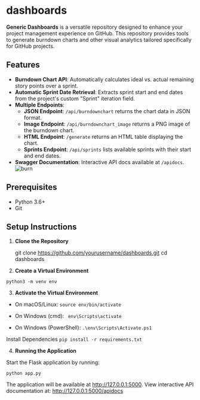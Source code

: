 # dashboards

**Generic Dashboards** is a versatile repository designed to enhance your project management experience on GitHub. This repository provides tools to generate burndown charts and other visual analytics tailored specifically for GitHub projects.

## Features

- **Burndown Chart API**: Automatically calculates ideal vs. actual remaining story points over a sprint.
- **Automatic Sprint Date Retrieval**: Extracts sprint start and end dates from the project's custom "Sprint" iteration field.
- **Multiple Endpoints**:
  - **JSON Endpoint**: `/api/burndownchart` returns the chart data in JSON format.
  - **Image Endpoint**: `/api/burndownchart_image` returns a PNG image of the burndown chart.
  - **HTML Endpoint**: `/generate` returns an HTML table displaying the chart.
  - **Sprints Endpoint**: `/api/sprints` lists available sprints with their start and end dates.
- **Swagger Documentation**: Interactive API docs available at `/apidocs`.
![burn](https://github.com/user-attachments/assets/90ab33ad-7a9d-4ce2-93f3-1ade69cb7653)

## Prerequisites

- Python 3.6+
- Git

## Setup Instructions

1. **Clone the Repository**


   git clone https://github.com/yourusername/dashboards.git
   cd dashboards

2. **Create a Virtual Environment**

```python3 -m venv env```

3. **Activate the Virtual Environment**

- On macOS/Linux:
 ```source env/bin/activate```

- On Windows (cmd):
 ``` env\Scripts\activate```

- On Windows (PowerShell):
 ``` .\env\Scripts\Activate.ps1 ```

Install Dependencies
 ```pip install -r requirements.txt```

4. **Running the Application**

Start the Flask application by running:

 ```python app.py```

The application will be available at http://127.0.0.1:5000.
View interactive API documentation at: http://127.0.0.1:5000/apidocs
